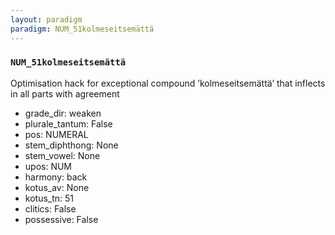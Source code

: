 ```yaml
---
layout: paradigm
paradigm: NUM_51kolmeseitsemättä
---
```

### ` NUM_51kolmeseitsemättä `

Optimisation hack for exceptional compound ’kolmeseitsemättä’ that inflects in all parts with agreement
* grade_dir: weaken
* plurale_tantum: False
* pos: NUMERAL
* stem_diphthong: None
* stem_vowel: None
* upos: NUM
* harmony: back
* kotus_av: None
* kotus_tn: 51
* clitics: False
* possessive: False

